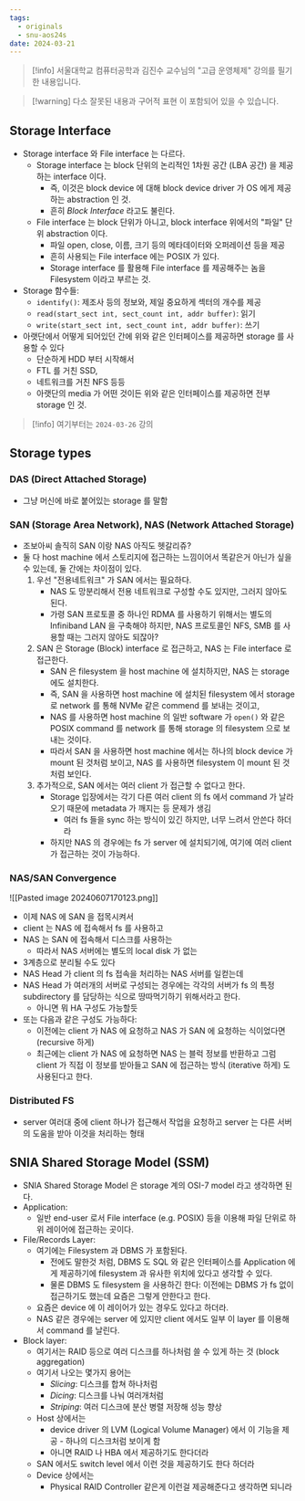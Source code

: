 ```yaml
---
tags:
  - originals
  - snu-aos24s
date: 2024-03-21
---
```

> [!info] 서울대학교 컴퓨터공학과 김진수 교수님의 "고급 운영체제" 강의를 필기한 내용입니다.

> [!warning] 다소 잘못된 내용과 구어적 표현 이 포함되어 있을 수 있습니다.

## Storage Interface

- Storage interface 와 File interface 는 다르다.
	- Storage interface 는 block 단위의 논리적인 1차원 공간 (LBA 공간) 을 제공하는 interface 이다.
		- 즉, 이것은 block device 에 대해 block device driver 가 OS 에게 제공하는 abstraction 인 것.
		- 흔히 *Block Interface* 라고도 불린다.
	- File interface 는 block 단위가 아니고, block interface 위에서의 "파일" 단위 abstraction 이다.
		- 파일 open, close, 이름, 크기 등의 메타데이터와 오퍼레이션 등을 제공
		- 흔히 사용되는 File interface 에는 POSIX 가 있다.
		- Storage interface 를 활용해 File interface 를 제공해주는 놈을 Filesystem 이라고 부르는 것.
- Storage 함수들:
	- `identify()`: 제조사 등의 정보와, 제일 중요하게 섹터의 개수를 제공
	- `read(start_sect int, sect_count int, addr buffer)`: 읽기
	- `write(start_sect int, sect_count int, addr buffer)`: 쓰기
- 아랫단에서 어떻게 되어있던 간에 위와 같은 인터페이스를 제공하면 storage 를 사용할 수 있다
	- 단순하게 HDD 부터 시작해서
	- FTL 를 거친 SSD,
	- 네트워크를 거친 NFS 등등
	- 아랫단의 media 가 어떤 것이든 위와 같은 인터페이스를 제공하면 전부 storage 인 것.

> [!info] 여기부터는 `2024-03-26` 강의

## Storage types

### DAS (Direct Attached Storage)

- 그냥 머신에 바로 붙어있는 storage 를 말함

### SAN (Storage Area Network), NAS (Network Attached Storage)

- 조보아씨 솔직히 SAN 이랑 NAS 아직도 헷갈리쥬?
- 둘 다 host machine 에서 스토리지에 접근하는 느낌이어서 똑같은거 아닌가 싶을 수 있는데, 둘 간에는 차이점이 있다.
	1. 우선 "전용네트워크" 가 SAN 에서는 필요하다.
		- NAS 도 망분리해서 전용 네트워크로 구성할 수도 있지만, 그러지 않아도 된다.
		- 가령 SAN 프로토콜 중 하나인 RDMA 를 사용하기 위해서는 별도의 Infiniband LAN 을 구축해야 하지만, NAS 프로토콜인 NFS, SMB 를 사용할 때는 그러지 않아도 되잖아?
	2. SAN 은 Storage (Block) interface 로 접근하고, NAS 는 File interface 로 접근한다.
		- SAN 은 filesystem 을 host machine 에 설치하지만, NAS 는 storage 에도 설치한다.
		- 즉, SAN 을 사용하면 host machine 에 설치된 filesystem 에서 storage 로 network 를 통해 NVMe 같은 commend 를 보내는 것이고,
		- NAS 를 사용하면 host machine 의 일반 software 가 `open()` 와 같은 POSIX command 를 network 를 통해 storage 의 filesystem 으로 보내는 것이다.
		- 따라서 SAN 을 사용하면 host machine 에서는 하나의 block device 가 mount 된 것처럼 보이고, NAS 를 사용하면 filesystem 이 mount 된 것처럼 보인다.
	3. 추가적으로, SAN 에서는 여러 client 가 접근할 수 없다고 한다.
		- Storage 입장에서는 각기 다른 여러 client 의 fs 에서 command 가 날라오기 때문에 metadata 가 깨지는 등 문제가 생김
			- 여러 fs 들을 sync 하는 방식이 있긴 하지만, 너무 느려서 안쓴다 하더라
		- 하지만 NAS 의 경우에는 fs 가 server 에 설치되기에, 여기에 여러 client 가 접근하는 것이 가능하다.

### NAS/SAN Convergence

![[Pasted image 20240607170123.png]]

- 이제 NAS 에 SAN 을 접목시켜서
- client 는 NAS 에 접속해서 fs 를 사용하고
- NAS 는 SAN 에 접속해서 디스크를 사용하는
	- 따라서 NAS 서버에는 별도의 local disk 가 없는
- 3계층으로 분리될 수도 있다
- NAS Head 가 client 의 fs 접속을 처리하는 NAS 서버를 일컫는데
- NAS Head 가 여러개의 서버로 구성되는 경우에는 각각의 서버가 fs 의 특정 subdirectory 를 담당하는 식으로 땅따먹기하기 위해서라고 한다.
	- 아니면 뭐 HA 구성도 가능할듯
- 또는 다음과 같은 구성도 가능하다:
	- 이전에는 client 가 NAS 에 요청하고 NAS 가 SAN 에 요청하는 식이었다면 (recursive 하게)
	- 최근에는 client 가 NAS 에 요청하면 NAS 는 블럭 정보를 반환하고 그럼 client 가 직접 이 정보를 받아들고 SAN 에 접근하는 방식 (iterative 하게) 도 사용된다고 한다.

### Distributed FS

- server 여러대 중에 client 하나가 접근해서 작업을 요청하고 server 는 다른 서버의 도움을 받아 이것을 처리하는 형태

## SNIA Shared Storage Model (SSM)

- SNIA Shared Storage Model 은 storage 계의 OSI-7 model 라고 생각하면 된다.
- Application:
	- 일반 end-user 로서 File interface (e.g. POSIX) 등을 이용해 파일 단위로 하위 레이어에 접근하는 곳이다.
- File/Records Layer:
	- 여기에는 Filesystem 과 DBMS 가 포함된다.
		- 전에도 말한것 처럼, DBMS 도 SQL 와 같은 인터페이스를 Application 에게 제공하기에 filesystem 과 유사한 위치에 있다고 생각할 수 있다.
		- 물론 DBMS 도 filesystem 을 사용하긴 한다: 이전에는 DBMS 가 fs 없이 접근하기도 했는데 요즘은 그렇게 안한다고 한다.
	- 요즘은 device 에 이 레이어가 있는 경우도 있다고 하더라.
	- NAS 같은 경우에는 server 에 있지만 client 에서도 일부 이 layer 를 이용해서 command 를 날린다.
- Block layer:
	- 여기서는 RAID 등으로 여러 디스크를 하나처럼 쓸 수 있게 하는 것 (block aggregation)
	- 여기서 나오는 몇가지 용어는
		- *Slicing*: 디스크를 합쳐 하나처럼
		- *Dicing*: 디스크를 나눠 여러개처럼
		- *Striping*: 여러 디스크에 분산 병렬 저장해 성능 향상
	- Host 상에서는
		- device driver 의 LVM (Logical Volume Manager) 에서 이 기능을 제공 - 하나의 디스크처럼 보이게 함
		- 아니면 RAID 나 HBA 에서 제공하기도 한다더라
	- SAN 에서도 switch level 에서 이런 것을 제공하기도 한다 하더라
	- Device 상에서는
		- Physical RAID Controller 같은게 이런걸 제공해준다고 생각하면 되니라